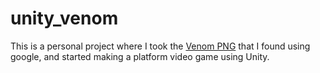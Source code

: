 # unity_venom

This is a personal project where I took the [Venom PNG](https://github.com/Scorpio-555/unity_venom/blob/main/venom%20master%20sprite%20sheet.png) that I found using google, and started making a platform video game using Unity. 
